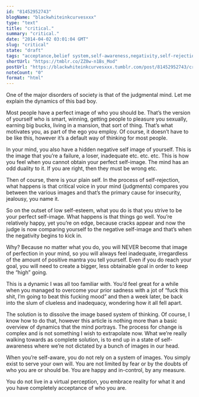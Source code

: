 ```yaml
---
id: "81452952743"
blogName: "blackwhiteinkcurvesxxx"
type: "text"
title: "critical."
summary: "critical."
date: "2014-04-02 03:01:04 GMT"
slug: "critical"
state: "draft"
tags: "acceptance,belief system,self-awareness,negativity,self-rejection,hate,love,perfection,perspective,inadequate,failure,loser,jealousy,insecurity,mind"
shortUrl: "https://tmblr.co/ZZ0w-n1Bs_Mod"
postUrl: "https://blackwhiteinkcurvesxxx.tumblr.com/post/81452952743/critical"
noteCount: "0"
format: "html"
---
```


One of the major disorders of society is that of the judgmental mind. Let me explain the dynamics of this bad boy. 

Most people have a perfect image of who you should be. That’s the version of yourself who is smart, winning, getting people to pleasure you sexually, earning big bucks, living in a mansion, that sort of thing. That’s what motivates you, as part of the ego you employ. Of course, it doesn’t have to be like this, however it’s a default way of thinking for most people. 

In your mind, you also have a hidden negative self image of yourself. This is the image that you’re a failure, a loser, inadequate etc. etc. etc. This is how you feel when you cannot obtain your perfect self-image. The mind has an odd duality to it. If you are right, then they must be wrong etc. 

Then of course, there is your plain self. In the process of self-rejection, what happens is that critical voice in your mind (judgments) compares you between the various images and that’s the primary cause for insecurity, jealousy, you name it. 

So on the outset of low self-esteem, what you do is that you strive to be your perfect self-image. What happens is that things go well. You’re relatively happy, yet you’re on edge, because cracks appear and now the judge is now comparing yourself to the negative self-image and that’s when the negativity begins to kick in.

Why? Because no matter what you do, you will NEVER become that image of perfection in your mind, so you will always feel inadequate, irregardless of the amount of positive mantra you tell yourself. Even if you do reach your goal, you will need to create a bigger, less obtainable goal in order to keep the “high” going. 

This is a dynamic I was all too familiar with. You’d feel great for a while when you managed to overcome your prior sadness with a jot of “fuck this shit, I’m going to beat this fucking mood” and then a week later, be back into the slum of clueless and inadequacy, wondering how it all fell apart. 

The solution is to dissolve the image based system of thinking. Of course, I know how to do that, however this article is nothing more than a basic overview of dynamics that the mind portrays. The process for change is complex and is not something I wish to extrapolate now. What we’re really walking towards as complete solution, is to end up in a state of self-awareness where we’re not dictated by a bunch of images in our head.

When you’re self-aware, you do not rely on a system of images. You simply exist to serve your own will. You are not limited by fear or by the doubts of who you are or should be. You are happy and in-control, by any measure.

You do not live in a virtual perception, you embrace reality for what it and you have completely acceptance of who you are.